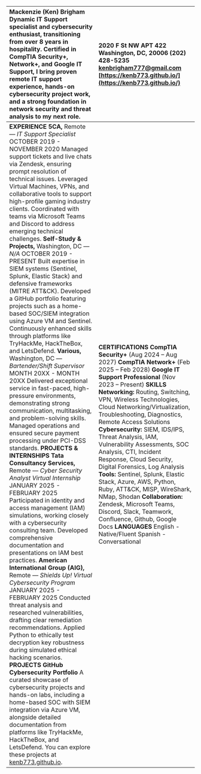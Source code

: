 

| Mackenzie (Ken) Brigham Dynamic IT Support specialist and cybersecurity enthusiast, transitioning from over 8 years in hospitality. Certified in CompTIA Security+, Network+, and Google IT Support, I bring proven remote IT support experience, hands-on cybersecurity project work, and a strong foundation in network security and threat analysis to my next role. | 2020 F St NW APT 422 Washington, DC, 20006 (202) 428-5235 [kenbrigham777@gmail.com](mailto:kenbrigham777@gmail.com) [https://kenb773.github.io/](https://kenb773.github.io/) |
| :---- | :---- |
| **EXPERIENCE 5CA,** Remote — *IT Support Specialist* OCTOBER 2019 \- NOVEMBER 2020 Managed support tickets and live chats via Zendesk, ensuring prompt resolution of technical issues. Leveraged Virtual Machines, VPNs, and collaborative tools to support high-profile gaming industry clients. Coordinated with teams via Microsoft Teams and Discord to address emerging technical challenges. **Self-Study & Projects,** Washington, DC — *N/A* OCTOBER 2019 \- PRESENT Built expertise in SIEM systems (Sentinel, Splunk, Elastic Stack) and defensive frameworks (MITRE ATT\&CK). Developed a GitHub portfolio featuring projects such as a home-based SOC/SIEM integration using Azure VM and Sentinel. Continuously enhanced skills through platforms like TryHackMe, HackTheBox, and LetsDefend. **Various,** Washington, DC — *Bartender/Shift Supervisor* MONTH 20XX \- MONTH 20XX Delivered exceptional service in fast-paced, high-pressure environments, demonstrating strong communication, multitasking, and problem-solving skills. Managed operations and ensured secure payment processing under PCI-DSS standards. **PROJECTS & INTERNSHIPS Tata Consultancy Services,** Remote — *Cyber Security Analyst Virtual Internship* JANUARY 2025 \- FEBRUARY 2025 Participated in identity and access management (IAM) simulations, working closely with a cybersecurity consulting team. Developed comprehensive documentation and presentations on IAM best practices. **American International Group (AIG),** Remote —      *Shields Up\! Virtual Cybersecurity Program* JANUARY 2025 \- FEBRUARY 2025 Conducted threat analysis and researched vulnerabilities, drafting clear remediation recommendations. Applied Python to ethically test decryption key robustness during simulated ethical hacking scenarios. **PROJECTS GitHub Cybersecurity Portfolio** A curated showcase of cybersecurity projects and hands-on labs, including a home-based SOC with SIEM integration via Azure VM, alongside detailed documentation from platforms like TryHackMe, HackTheBox, and LetsDefend. You can explore these projects at [kenb773.github.io](https://kenb773.github.io/). | **CERTIFICATIONS CompTIA Security+** (Aug 2024 – Aug 2027\) **CompTIA Network+** (Feb 2025 – Feb 2028\) **Google IT Support Professional** (Nov 2023 – Present) **SKILLS Networking:** Routing, Switching, VPN, Wireless Technologies, Cloud Networking/Virtualization, Troubleshooting, Diagnostics, Remote Access Solutions  **Cybersecurity:** SIEM, IDS/IPS, Threat Analysis, IAM, Vulnerability Assessments, SOC Analysis, CTI, Incident Response, Cloud Security, Digital Forensics, Log Analysis **Tools:** Sentinel, Splunk, Elastic Stack, Azure, AWS, Python, Ruby, ATT\&CK, MISP, WireShark, NMap, Shodan **Collaboration:** Zendesk, Microsoft Teams, Discord, Slack, Teamwork, Confluence, Github, Google Docs **LANGUAGES** English \- Native/Fluent Spanish \- Conversational |

